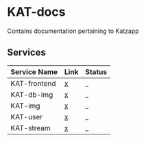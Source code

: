 # KAT-docs

Contains documentation pertaining to Katzapp

## Services

| Service Name | Link | Status |
| ------------ | ---- | ------ |
| KAT-frontend | [x](https://github.com/Haugalandet/KAT-frontend)    | _      |
| KAT-db-img   | [x](https://github.com/Haugalandet/KAT-db-img)    | _      |
| KAT-img      | [x](https://github.com/Haugalandet/KAT-img)    | _      |
| KAT-user     | [x](https://github.com/Haugalandet/KAT-user)    | _      |
| KAT-stream   | [x]() | _ |
